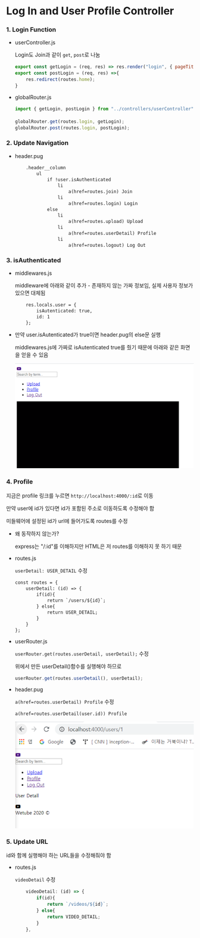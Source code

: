 # Log In and User Profile Controller

### 1. Login Function

- userController.js

  Login도 Join과 같이 `get`, `post`로 나눔

  ```js
  export const getLogin = (req, res) => res.render("login", { pageTitle : "Login" });
  export const postLogin = (req, res) =>{
      res.redirect(routes.home);
  }
  ```

- globalRouter.js

  ```js
  import { getLogin, postLogin } from "../controllers/userController";
  
  globalRouter.get(routes.login, getLogin);
  globalRouter.post(routes.login, postLogin);
  ```

  

### 2. Update Navigation

- header.pug	

  ```
      .header__column
          ul 
              if !user.isAuthenticated
                  li
                      a(href=routes.join) Join
                  li
                      a(href=routes.login) Login
              else
                  li
                      a(href=routes.upload) Upload
                  li
                      a(href=routes.userDetail) Profile
                  li
                      a(href=routes.logout) Log Out                    
  ```



### 3. isAuthenticated

- middlewares.js

  middleware에 아래와 같이 추가 - 존재하지 않는 가짜 정보임, 실제 사용자 정보가 있으면 대체됨

  ```
      res.locals.user = {
          isAutenticated: true,
          id: 1
      };
  ```

- 만약 user.isAutenticated가 true이면 header.pug의 else문 실행

  middlewares.js에 가짜로 isAutenticated true를 줬기 때문에 아래와 같은 화면을 얻을 수 있음

  ![image-20200320225122175](images/image-20200320225122175.png) 



### 4. Profile

지금은 profile 링크를 누르면 `http://localhost:4000/:id`로 이동

만약 user에 id가 있다면 id가 포함된 주소로 이동하도록 수정해야 함

미들웨어에 설정된 id가 url에 들어가도록 routes를 수정

- 왜 동작하지 않는가?

  express는 "/:id"를 이해하지만 HTML은 저 routes를 이해하지 못 하기 때문

- routes.js

  `userDetail: USER_DETAIL`  수정

  ```JS
  const routes = {
      userDetail: (id) => {
          if(id){
              return `/users/${id}`;
          } else{
              return USER_DETAIL;
          }
      }
  };
  ```

- userRouter.js

  `userRouter.get(routes.userDetail, userDetail);` 수정

  위에서 만든 userDetail()함수를 실행해야 하므로

  ```js
  userRouter.get(routes.userDetail(), userDetail);
  ```

- header.pug

  `a(href=routes.userDetail) Profile` 수정

  ```
  a(href=routes.userDetail(user.id)) Profile
  ```

  ![image-20200320231633299](images/image-20200320231633299.png) 



### 5. Update URL

id와 함께 실행해야 하는 URL들을 수정해줘야 함

- routes.js

  `videoDetail` 수정

  ```js
      videoDetail: (id) => {
          if(id){
              return `/videos/${id}`;
          } else{
              return VIDEO_DETAIL;
          }
      },
  ```